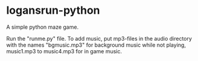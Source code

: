 logansrun-python
================

A simple python maze game.

Run the "runme.py" file.
To add music, put mp3-files in the audio directory with the names "bgmusic.mp3" for background music while not playing, music1.mp3 to music4.mp3 for in game music.
